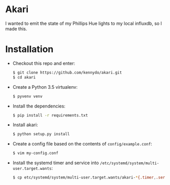 # Akari

I wanted to emit the state of my Phillips Hue lights to my local influxdb, so I made this.

# Installation

- Checkout this repo and enter:
  ```bash
  $ git clone https://github.com/kennydo/akari.git
  $ cd akari
  ```

- Create a Python 3.5 virtualenv:
  ```bash
  $ pyvenv venv
  ```

- Install the dependencies:
  ```bash
  $ pip install -r requirements.txt
  ```

- Install akari:
  ```bash
  $ python setup.py install
  ```
  
- Create a config file based on the contents of `config/example.conf`:
  ```bash
  $ vim my-config.conf
  ```

- Install the systemd timer and service into `/etc/systemd/system/multi-user.target.wants`:
  ```bash
  $ cp etc/systemd/system/multi-user.target.wants/akari-*{.timer,.service} /etc/systemd/system/multi-user.target.wants/
  ```
